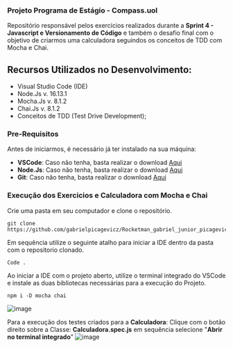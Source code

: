 ### Projeto Programa de Estágio - Compass.uol

Repositório responsável pelos exercicios realizados durante a **Sprint 4 - Javascript e Versionamento de Código** e também o desafio final com o objetivo de criarmos uma calculadora seguindos os conceitos de TDD com Mocha e Chai.

## Recursos Utilizados no Desenvolvimento:

- Visual Studio Code (IDE)
- Node.Js  v. 16.13.1
- Mocha.Js v. 8.1.2
- Chai.Js v. 8.1.2
- Conceitos de TDD (Test Drive Development);

### Pre-Requisitos

Antes de iniciarmos, é necessário já ter instalado na sua máquina:
* **VSCode**: Caso não tenha, basta realizar o download [Aqui](https://code.visualstudio.com/download)
* **Node.Js**: Caso não tenha, basta realizar o download [Aqui](https://nodejs.org/en/)
* **Git**: Caso não tenha, basta realizar o download [Aqui](https://git-scm.com/downloads)

### Execução dos Exercicios e Calculadora com Mocha e Chai
Crie uma pasta em seu computador e clone o repositório.

```
git clone https://github.com/gabrielpicagevicz/Rocketman_gabriel_junior_picagevicz_Compass.git
```
Em sequência utilize o seguinte atalho para iniciar a IDE dentro da pasta com o repositorio clonado. 

```
Code .
```
Ao iniciar a IDE com o projeto aberto, utilize o terminal integrado do VSCode e instale as duas bibliotecas necessárias para a execução do Projeto.
```
npm i -D mocha chai
```
![image](https://user-images.githubusercontent.com/86580943/182476461-4f74f8fb-d3e3-4656-b15f-cacb1975b119.png)

Para a execução dos testes criados para a **Calculadora**: 
Clique com o botão direito sobre a Classe: **Calculadora.spec.js** em sequência selecione "**Abrir no terminal integrado**"
![image](https://user-images.githubusercontent.com/86580943/182478039-2f2885bf-f6a1-4282-a714-91023208877d.png)


